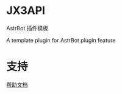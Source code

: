# JX3API

AstrBot 插件模板

A template plugin for AstrBot plugin feature

# 支持

[帮助文档](https://astrbot.app)
